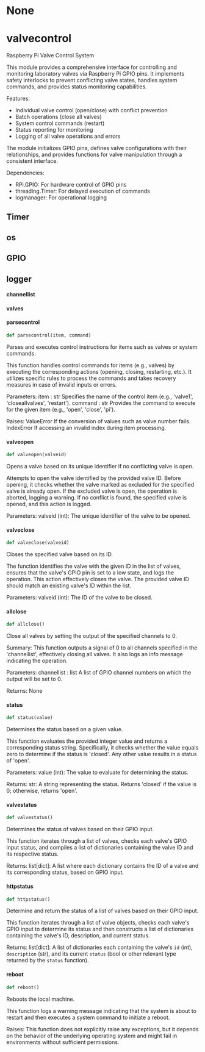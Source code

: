 # None

<a id="valvecontrol"></a>

# valvecontrol

Raspberry Pi Valve Control System

This module provides a comprehensive interface for controlling and monitoring laboratory
valves via Raspberry Pi GPIO pins. It implements safety interlocks to prevent conflicting
valve states, handles system commands, and provides status monitoring capabilities.

Features:
- Individual valve control (open/close) with conflict prevention
- Batch operations (close all valves)
- System control commands (restart)
- Status reporting for monitoring
- Logging of all valve operations and errors

The module initializes GPIO pins, defines valve configurations with their relationships,
and provides functions for valve manipulation through a consistent interface.

Dependencies:
- RPi.GPIO: For hardware control of GPIO pins
- threading.Timer: For delayed execution of commands
- logmanager: For operational logging

<a id="valvecontrol.Timer"></a>

## Timer

<a id="valvecontrol.os"></a>

## os

<a id="valvecontrol.GPIO"></a>

## GPIO

<a id="valvecontrol.logger"></a>

## logger

<a id="valvecontrol.channellist"></a>

#### channellist

<a id="valvecontrol.valves"></a>

#### valves

<a id="valvecontrol.parsecontrol"></a>

#### parsecontrol

```python
def parsecontrol(item, command)
```

Parses and executes control instructions for items such as valves or system commands.

This function handles control commands for items (e.g., valves) by executing
the corresponding actions (opening, closing, restarting, etc.). It utilizes specific
rules to process the commands and takes recovery measures in case of invalid inputs
or errors.

Parameters:
item : str
    Specifies the name of the control item (e.g., 'valve1', 'closeallvalves', 'restart').
command : str
    Provides the command to execute for the given item (e.g., 'open', 'close', 'pi').

Raises:
ValueError
    If the conversion of values such as valve number fails.
IndexError
    If accessing an invalid index during item processing.

<a id="valvecontrol.valveopen"></a>

#### valveopen

```python
def valveopen(valveid)
```

Opens a valve based on its unique identifier if no conflicting valve is open.

Attempts to open the valve identified by the provided valve ID. Before opening,
it checks whether the valve marked as excluded for the specified valve is already open.
If the excluded valve is open, the operation is aborted, logging a warning.
If no conflict is found, the specified valve is opened, and this action is logged.

Parameters:
    valveid (int): The unique identifier of the valve to be opened.

<a id="valvecontrol.valveclose"></a>

#### valveclose

```python
def valveclose(valveid)
```

Closes the specified valve based on its ID.

The function identifies the valve with the given ID in the list of valves,
ensures that the valve's GPIO pin is set to a low state, and logs the
operation. This action effectively closes the valve. The provided valve
ID should match an existing valve's ID within the list.

Parameters:
    valveid (int): The ID of the valve to be closed.

<a id="valvecontrol.allclose"></a>

#### allclose

```python
def allclose()
```

Close all valves by setting the output of the specified channels to 0.

Summary:
This function outputs a signal of 0 to all channels specified in the
'channellist', effectively closing all valves. It also logs an info
message indicating the operation.

Parameters:
channellist : list
    A list of GPIO channel numbers on which the output will be set to 0.

Returns:
None

<a id="valvecontrol.status"></a>

#### status

```python
def status(value)
```

Determines the status based on a given value.

This function evaluates the provided integer value and returns a corresponding
status string. Specifically, it checks whether the value equals zero to
determine if the status is 'closed'. Any other value results in a status
of 'open'.

Parameters:
value (int): The value to evaluate for determining the status.

Returns:
str: A string representing the status. Returns 'closed' if the value is
0; otherwise, returns 'open'.

<a id="valvecontrol.valvestatus"></a>

#### valvestatus

```python
def valvestatus()
```

Determines the status of valves based on their GPIO input.

This function iterates through a list of valves, checks each valve's GPIO
input status, and compiles a list of dictionaries containing the valve ID
and its respective status.

Returns:
    list[dict]: A list where each dictionary contains the ID of a valve and
    its corresponding status, based on GPIO input.

<a id="valvecontrol.httpstatus"></a>

#### httpstatus

```python
def httpstatus()
```

Determine and return the status of a list of valves based on their GPIO input.

This function iterates through a list of valve objects, checks each valve's GPIO
input to determine its status and then constructs a list of dictionaries containing
the valve's ID, description, and current status.

Returns:
    list[dict]: A list of dictionaries each containing the valve's `id` (int),
    `description` (str), and its current `status` (bool or other relevant type
    returned by the `status` function).

<a id="valvecontrol.reboot"></a>

#### reboot

```python
def reboot()
```

Reboots the local machine.

This function logs a warning message indicating that the system is about to restart
and then executes a system command to initiate a reboot.

Raises:
    This function does not explicitly raise any exceptions, but it depends on the
    behavior of the underlying operating system and might fail in environments
    without sufficient permissions.

